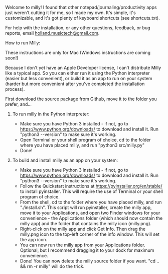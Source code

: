Welcome to milly! I found that other notepad/journaling/productivity apps just weren't cutting it for me, so I made my own. It's simple, it's customizable, and it's got plenty of keyboard shortcuts (see shortcuts.txt).

For help with the installation, or any other questions, feedback, or bug reports, email holland.musictech@gmail.com.



How to run Milly:

These instructions are only for Mac (Windows instructions are coming soon!)

Because I don't yet have an Apple Developer license, I can't distribute Milly like a typical app. So you can either run it using the Python interpreter (easier but less convenient), or build it as an app to run on your system (harder but more convenient after you've completed the installation process).

First download the source package from Github, move it to the folder you prefer, and...

1. To run milly in the Python interpreter:
    - Make sure you have Python 3 installed - if not, go to https://www.python.org/downloads/ to download and install it. Run "python3 --version" to make sure it's working.
    - Open Terminal or your shell program of choice, cd to the folder where you have placed milly, and run "python3 src/milly.py"
    - Done!

2. To build and install milly as an app on your system:
    - Make sure you have Python 3 installed - if not, go to https://www.python.org/downloads/ to download and install it. Run "python3 --version" to make sure it's working.
    - Follow the Quickstart instructions at https://pyinstaller.org/en/stable/ to install pyinstaller. This will require the use of Terminal or your shell program of choice.
    - From the shell, cd to the folder where you have placed milly, and run "./install.sh". This script will run pyinstaller, create the milly app, move it to your Applications, and open two Finder windows for your convenience - the Applications folder (which should now contain the milly app) and the folder that contains the milly icon (milly.png).
    - Right-click on the milly app and click Get Info. Then drag the milly.png icon to the top-left corner of the info window. This will set the app icon.
    - You can now run the milly app from your Applications folder. Optional, but I recommend dragging it to your dock for maximum convenience.
    - Done! You can now delete the milly source folder if you want. "cd .. && rm -r milly" will do the trick.